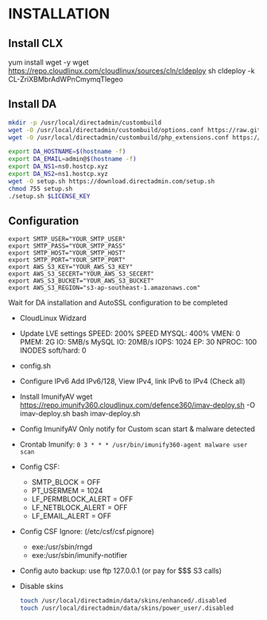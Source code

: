 # INSTALLATION

## Install CLX

yum install wget -y
wget <https://repo.cloudlinux.com/cloudlinux/sources/cln/cldeploy>
sh cldeploy -k CL-ZriXBMbrAdWPnCmymqTlegeo

## Install DA

```bash
mkdir -p /usr/local/directadmin/custombuild
wget -O /usr/local/directadmin/custombuild/options.conf https://raw.githubusercontent.com/powerkernel/directadmin-conf/cloudlinux/directadmin/custombuild/options.conf
wget -O /usr/local/directadmin/custombuild/php_extensions.conf https://raw.githubusercontent.com/powerkernel/directadmin-conf/cloudlinux/directadmin/custombuild/php_extensions.conf
```

```bash
export DA_HOSTNAME=$(hostname -f)
export DA_EMAIL=admin@$(hostname -f)
export DA_NS1=ns0.hostcp.xyz
export DA_NS2=ns1.hostcp.xyz
wget -O setup.sh https://download.directadmin.com/setup.sh
chmod 755 setup.sh
./setup.sh $LICENSE_KEY
```

## Configuration
```
export SMTP_USER="YOUR_SMTP_USER"
export SMTP_PASS="YOUR_SMTP_PASS"
export SMTP_HOST="YOUR_SMTP_HOST"
export SMTP_PORT="YOUR_SMTP_PORT"
export AWS_S3_KEY="YOUR_AWS_S3_KEY"
export AWS_S3_SECERT="YOUR_AWS_S3_SECERT"
export AWS_S3_BUCKET="YOUR_AWS_S3_BUCKET"
export AWS_S3_REGION="s3-ap-southeast-1.amazonaws.com"
```

Wait for DA installation and AutoSSL configuration to be completed

- CloudLinux Widzard
- Update LVE settings
  SPEED: 200%
  SPEED MYSQL: 400%
  VMEN: 0
  PMEM: 2G
  IO: 5MB/s
  MySQL IO: 20MB/s
  IOPS: 1024
  EP: 30
  NPROC: 100
  INODES soft/hard: 0
- config.sh
- Configure IPv6
  Add IPv6/128, View IPv4, link IPv6 to IPv4 (Check all)
- Install ImunifyAV
  wget https://repo.imunify360.cloudlinux.com/defence360/imav-deploy.sh -O imav-deploy.sh
  bash imav-deploy.sh
- Config ImunifyAV
  Only notify for Custom scan start & malware detected
- Crontab Imunify: `0 3 * * * /usr/bin/imunify360-agent malware user scan`
- Config CSF:
  - SMTP_BLOCK = OFF
  - PT_USERMEM = 1024
  - LF_PERMBLOCK_ALERT = OFF
  - LF_NETBLOCK_ALERT = OFF
  - LF_EMAIL_ALERT = OFF
- Config CSF Ignore: (/etc/csf/csf.pignore)
  - exe:/usr/sbin/rngd
  - exe:/usr/sbin/imunify-notifier
- Config auto backup: use ftp 127.0.0.1 (or pay for $$$ S3 calls)
- Disable skins

  ```bash
  touch /usr/local/directadmin/data/skins/enhanced/.disabled
  touch /usr/local/directadmin/data/skins/power_user/.disabled
  ```
